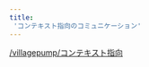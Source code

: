 ```yaml
---
title:
 'コンテキスト指向のコミュニケーション'
---
```


[/villagepump/コンテキスト指向](https://scrapbox.io/villagepump/コンテキスト指向)